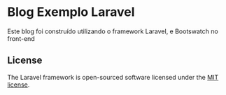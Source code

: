# Blog Exemplo Laravel

Este blog foi construído utilizando o framework Laravel, e Bootswatch no front-end

## License

The Laravel framework is open-sourced software licensed under the [MIT license](http://opensource.org/licenses/MIT).
